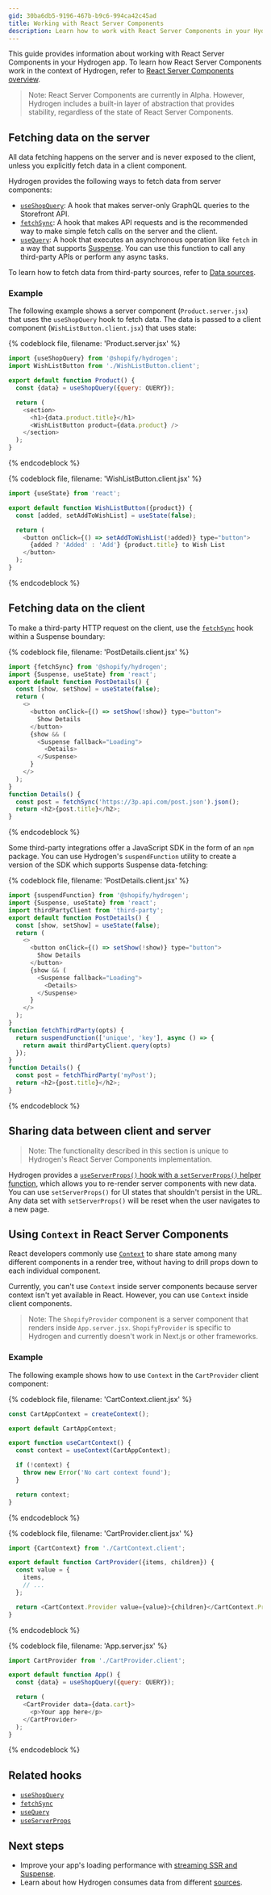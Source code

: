 ```yaml
---
gid: 30ba6db5-9196-467b-b9c6-994ca42c45ad
title: Working with React Server Components
description: Learn how to work with React Server Components in your Hydrogen app.
---
```


This guide provides information about working with React Server Components in your Hydrogen app. To learn how React Server Components work in the context of Hydrogen, refer to [React Server Components overview](/custom-storefronts/hydrogen/react-server-components).

> Note:
> React Server Components are currently in Alpha. However, Hydrogen includes a built-in layer of abstraction that provides stability, regardless of the state of React Server Components.

## Fetching data on the server

All data fetching happens on the server and is never exposed to the client, unless you explicitly fetch data in a client component.

Hydrogen provides the following ways to fetch data from server components:

- [`useShopQuery`](/api/hydrogen/hooks/global/useshopquery): A hook that makes server-only GraphQL queries to the Storefront API.
- [`fetchSync`](/api/hydrogen/hooks/global/fetchsync): A hook that makes API requests and is the recommended way to make simple fetch calls on the server and the client.
- [`useQuery`](/api/hydrogen/hooks/global/usequery): A hook that executes an asynchronous operation like `fetch` in a way that supports [Suspense](https://reactjs.org/docs/concurrent-mode-suspense.html). You can use this function to call any third-party APIs or perform any async tasks.

To learn how to fetch data from third-party sources, refer to [Data sources](/custom-storefronts/hydrogen/data-sources).

### Example

The following example shows a server component (`Product.server.jsx`) that uses the `useShopQuery` hook to fetch data. The data is passed to a client component (`WishListButton.client.jsx`) that uses state:

{% codeblock file, filename: 'Product.server.jsx' %}

```js
import {useShopQuery} from '@shopify/hydrogen';
import WishListButton from './WishListButton.client';

export default function Product() {
  const {data} = useShopQuery({query: QUERY});

  return (
    <section>
      <h1>{data.product.title}</h1>
      <WishListButton product={data.product} />
    </section>
  );
}
```

{% endcodeblock %}

{% codeblock file, filename: 'WishListButton.client.jsx' %}

```js
import {useState} from 'react';

export default function WishListButton({product}) {
  const [added, setAddToWishList] = useState(false);

  return (
    <button onClick={() => setAddToWishList(!added)} type="button">
      {added ? 'Added' : 'Add'} {product.title} to Wish List
    </button>
  );
}
```

{% endcodeblock %}

## Fetching data on the client

To make a third-party HTTP request on the client, use the [`fetchSync`](/api/hydrogen/hooks/global/fetchsync) hook within a Suspense boundary:

{% codeblock file, filename: 'PostDetails.client.jsx' %}

```js
import {fetchSync} from '@shopify/hydrogen';
import {Suspense, useState} from 'react';
export default function PostDetails() {
  const [show, setShow] = useState(false);
  return (
    <>
      <button onClick={() => setShow(!show)} type="button">
        Show Details
      </button>
      {show && (
        <Suspense fallback="Loading">
          <Details>
        </Suspense>
      }
    </>
  );
}
function Details() {
  const post = fetchSync('https://3p.api.com/post.json').json();
  return <h2>{post.title}</h2>;
}
```

{% endcodeblock %}

Some third-party integrations offer a JavaScript SDK in the form of an `npm` package. You can use Hydrogen's `suspendFunction` utility to create a version of the SDK which supports Suspense data-fetching:

{% codeblock file, filename: 'PostDetails.client.jsx' %}

```js
import {suspendFunction} from '@shopify/hydrogen';
import {Suspense, useState} from 'react';
import thirdPartyClient from 'third-party';
export default function PostDetails() {
  const [show, setShow] = useState(false);
  return (
    <>
      <button onClick={() => setShow(!show)} type="button">
        Show Details
      </button>
      {show && (
        <Suspense fallback="Loading">
          <Details>
        </Suspense>
      }
    </>
  );
}
function fetchThirdParty(opts) {
  return suspendFunction(['unique', 'key'], async () => {
    return await thirdPartyClient.query(opts)
  });
}
function Details() {
  const post = fetchThirdParty('myPost');
  return <h2>{post.title}</h2>;
}
```

{% endcodeblock %}

## Sharing data between client and server

> Note:
> The functionality described in this section is unique to Hydrogen's React Server Components implementation.

Hydrogen provides a [`useServerProps()` hook with a `setServerProps()` helper function](/custom-storefronts/hydrogen/server-props), which allows you to re-render server components with new data. You can use `setServerProps()` for UI states that shouldn't persist in the URL. Any data set with `setServerProps()` will be reset when the user navigates to a new page.

## Using `Context` in React Server Components

React developers commonly use [`Context`](https://reactjs.org/docs/context.html) to share state among many different components in a render tree, without having to drill props down to each individual component.

Currently, you can't use `Context` inside server components because server context isn't yet available in React. However, you can use `Context` inside client components.

> Note:
> The `ShopifyProvider` component is a server component that renders inside `App.server.jsx`. `ShopifyProvider` is specific to Hydrogen and currently doesn't work in Next.js or other frameworks.

### Example

The following example shows how to use `Context` in the `CartProvider` client component:

{% codeblock file, filename: 'CartContext.client.jsx' %}

```js
const CartAppContext = createContext();

export default CartAppContext;

export function useCartContext() {
  const context = useContext(CartAppContext);

  if (!context) {
    throw new Error('No cart context found');
  }

  return context;
}
```

{% endcodeblock %}

{% codeblock file, filename: 'CartProvider.client.jsx' %}

```js
import {CartContext} from './CartContext.client';

export default function CartProvider({items, children}) {
  const value = {
    items,
    // ...
  };

  return <CartContext.Provider value={value}>{children}</CartContext.Provider>;
}
```

{% endcodeblock %}

{% codeblock file, filename: 'App.server.jsx' %}

```js
import CartProvider from './CartProvider.client';

export default function App() {
  const {data} = useShopQuery({query: QUERY});

  return (
    <CartProvider data={data.cart}>
      <p>Your app here</p>
    </CartProvider>
  );
}
```

{% endcodeblock %}

## Related hooks

- [`useShopQuery`](/api/hydrogen/hooks/global/useshopquery)
- [`fetchSync`](/api/hydrogen/hooks/global/fetchsync)
- [`useQuery`](/api/hydrogen/hooks/global/usequery)
- [`useServerProps`](/api/hydrogen/hooks/global/useserverprops)

## Next steps

- Improve your app's loading performance with [streaming SSR and Suspense](/custom-storefronts/hydrogen/streaming-ssr).
- Learn about how Hydrogen consumes data from different [sources](/custom-storefronts/hydrogen/data-sources).
